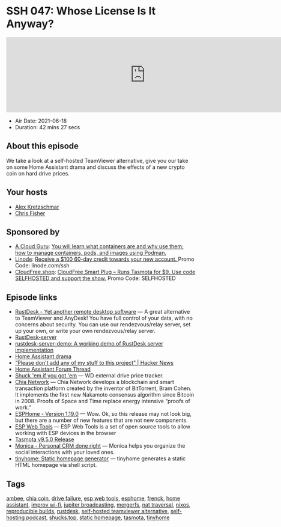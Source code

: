 # SSH 047: Whose License Is It Anyway?

<iframe src="https://player.fireside.fm/v2/dUlrHQih+wBdbKv2B?theme=dark" width="740" height="200" frameborder="0" scrolling="no"></iframe>

* Air Date: 2021-06-18
* Duration: 42 mins 27 secs

## About this episode

We take a look at a self-hosted TeamViewer alternative, give you our take on some Home Assistant drama and discuss the effects of a new crypto coin on hard drive prices.

## Your hosts
* [Alex Kretzschmar](https://selfhosted.show/hosts/alexktz)
* [Chris Fisher](https://selfhosted.show/hosts/chrislas)

## Sponsored by

  * [A Cloud Guru](https://acloud.guru/overview/hands-on-with-podman-containers/?utm_source=jupiter&utm_medium=cpc): [You will learn what containers are and why use them; how to manage containers, pods, and images using Podman.](https://acloud.guru/overview/hands-on-with-podman-containers/?utm_source=jupiter&utm_medium=cpc)
  * [Linode](https://linode.com/ssh): [Receive a $100 60-day credit towards your new account. ](https://linode.com/ssh) Promo Code: linode.com/ssh
  * [CloudFree.shop](https://cloudfree.shop/): [CloudFree Smart Plug – Runs Tasmota for $9. Use code SELFHOSTED and support the show.](https://cloudfree.shop/) Promo Code: SELFHOSTED



## Episode links

  * [RustDesk - Yet another remote desktop software](https://github.com/rustdesk/rustdesk "RustDesk - Yet another remote desktop software") — A great alternative to TeamViewer and AnyDesk! You have full control of your data, with no concerns about security. You can use our rendezvous/relay server, set up your own, or write your own rendezvous/relay server.
  * [RustDesk-server](https://github.com/rustdesk/rustdesk-server/blob/master/id-relay-set.md "RustDesk-server")
  * [rustdesk-server-demo: A working demo of RustDesk server implementation](https://github.com/rustdesk/rustdesk-server-demo "rustdesk-server-demo: A working demo of RustDesk server implementation")
  * [Home Assistant drama](https://github.com/NixOS/nixpkgs/pull/126326 "Home Assistant drama")
  * [“Please don't add any of my stuff to this project” | Hacker News](https://news.ycombinator.com/item?id=27505277 "“Please don't add any of my stuff to this project” | Hacker News")
  * [Home Assistant Forum Thread](https://community.home-assistant.io/t/consider-to-avoid-adding-library-dependencies-from-frenck/315185 "Home Assistant Forum Thread")
  * [Shuck 'em if you got 'em](https://shucks.top/ "Shuck 'em if you got 'em") — WD external drive price tracker.
  * [Chia Network](https://www.chia.net/ "Chia Network") — Chia Network develops a blockchain and smart transaction platform created by the inventor of BitTorrent, Bram Cohen. It implements the first new Nakamoto consensus algorithm since Bitcoin in 2008. Proofs of Space and Time replace energy intensive “proofs of work.”
  * [ESPHome - Version 1.19.0](https://esphome.io/changelog/v1.19.0.html "ESPHome - Version 1.19.0") — Wow. Ok, so this release may not look big, but there are a number of new features that are not new components.
  * [ESP Web Tools](https://esphome.github.io/esp-web-tools/ "ESP Web Tools") — ESP Web Tools is a set of open source tools to allow working with ESP devices in the browser
  * [Tasmota v9.5.0 Release](https://github.com/arendst/Tasmota/releases/tag/v9.5.0 "Tasmota v9.5.0 Release")
  * [Monica - Personal CRM done right](https://www.monicahq.com/ "Monica - Personal CRM done right") — Monica helps you organize the social interactions with your loved ones.
  * [tinyhome: Static homepage generator](https://github.com/bderenzo/tinyhome "tinyhome: Static homepage generator") — tinyhome generates a static HTML homepage via shell script.



## Tags

[ambee](https://selfhosted.show/tags/ambee), [chia coin](https://selfhosted.show/tags/chia%20coin), [drive failure](https://selfhosted.show/tags/drive%20failure), [esp web tools](https://selfhosted.show/tags/esp%20web%20tools), [esphome](https://selfhosted.show/tags/esphome), [frenck](https://selfhosted.show/tags/frenck), [home assistant](https://selfhosted.show/tags/home%20assistant), [improv wi-fi](https://selfhosted.show/tags/improv%20wi-fi), [jupiter broadcasting](https://selfhosted.show/tags/jupiter%20broadcasting), [mergerfs](https://selfhosted.show/tags/mergerfs), [nat traversal](https://selfhosted.show/tags/nat%20traversal), [nixos](https://selfhosted.show/tags/nixos), [reproducible builds](https://selfhosted.show/tags/reproducible%20builds), [rustdesk](https://selfhosted.show/tags/rustdesk), [self-hosted teamviewer alternative](https://selfhosted.show/tags/self-hosted%20teamviewer%20alternative), [self-hosting podcast](https://selfhosted.show/tags/self-hosting%20podcast), [shucks.top](https://selfhosted.show/tags/shucks.top), [static homepage](https://selfhosted.show/tags/static%20homepage), [tasmota](https://selfhosted.show/tags/tasmota), [tinyhome](https://selfhosted.show/tags/tinyhome)